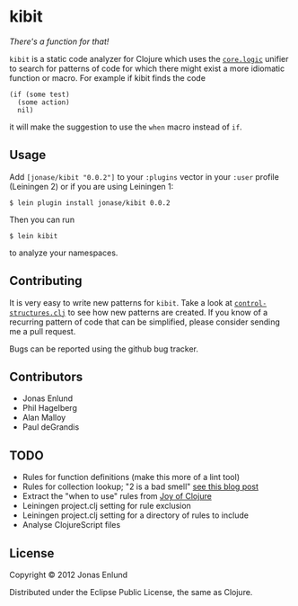 # kibit

*There's a function for that!*

`kibit` is a static code analyzer for Clojure which uses the
[`core.logic`](https://github.com/clojure/core.logic) unifier to
search for patterns of code for which there might exist a more
idiomatic function or macro. For example if kibit finds the code

    (if (some test)
      (some action)
      nil)

it will make the suggestion to use the `when` macro instead of `if`.

## Usage

Add `[jonase/kibit "0.0.2"]` to your `:plugins` vector in your `:user`
profile (Leiningen 2) or if you are using Leiningen 1:

    $ lein plugin install jonase/kibit 0.0.2

Then you can run

    $ lein kibit

to analyze your namespaces.

## Contributing

It is very easy to write new patterns for `kibit`. Take a look at
[`control-structures.clj`](https://github.com/jonase/kibit/blob/master/src/jonase/kibit/rules/control_structures.clj)
to see how new patterns are created. If you know of a recurring
pattern of code that can be simplified, please consider sending me a
pull request.

Bugs can be reported using the github bug tracker.

## Contributors

* Jonas Enlund
* Phil Hagelberg
* Alan Malloy
* Paul deGrandis

## TODO

* Rules for function definitions (make this more of a lint tool)
* Rules for collection lookup; "2 is a bad smell" [see this blog post](http://tech.puredanger.com/2011/10/12/2-is-a-smell/)
* Extract the "when to use" rules from [Joy of Clojure](http://joyofclojure.com/)
* Leiningen project.clj setting for rule exclusion
* Leiningen project.clj setting for a directory of rules to include
* Analyse ClojureScript files

## License

Copyright © 2012 Jonas Enlund

Distributed under the Eclipse Public License, the same as Clojure.

